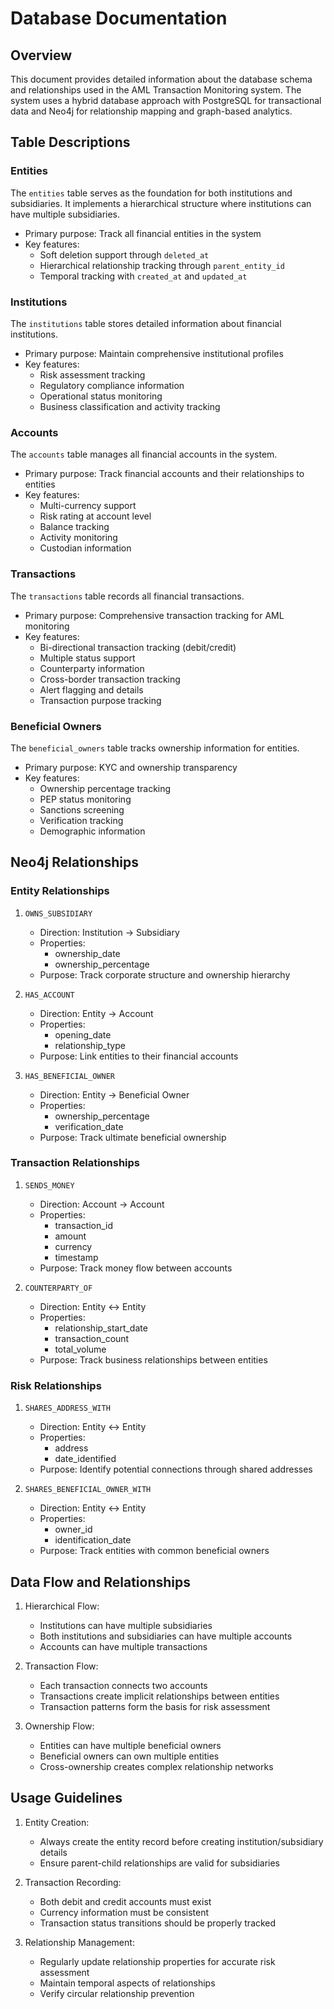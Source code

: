 # Database Documentation

## Overview
This document provides detailed information about the database schema and relationships used in the AML Transaction Monitoring system. The system uses a hybrid database approach with PostgreSQL for transactional data and Neo4j for relationship mapping and graph-based analytics.

## Table Descriptions

### Entities
The `entities` table serves as the foundation for both institutions and subsidiaries. It implements a hierarchical structure where institutions can have multiple subsidiaries.
- Primary purpose: Track all financial entities in the system
- Key features:
  - Soft deletion support through `deleted_at`
  - Hierarchical relationship tracking through `parent_entity_id`
  - Temporal tracking with `created_at` and `updated_at`

### Institutions
The `institutions` table stores detailed information about financial institutions.
- Primary purpose: Maintain comprehensive institutional profiles
- Key features:
  - Risk assessment tracking
  - Regulatory compliance information
  - Operational status monitoring
  - Business classification and activity tracking

### Accounts
The `accounts` table manages all financial accounts in the system.
- Primary purpose: Track financial accounts and their relationships to entities
- Key features:
  - Multi-currency support
  - Risk rating at account level
  - Balance tracking
  - Activity monitoring
  - Custodian information

### Transactions
The `transactions` table records all financial transactions.
- Primary purpose: Comprehensive transaction tracking for AML monitoring
- Key features:
  - Bi-directional transaction tracking (debit/credit)
  - Multiple status support
  - Counterparty information
  - Cross-border transaction tracking
  - Alert flagging and details
  - Transaction purpose tracking

### Beneficial Owners
The `beneficial_owners` table tracks ownership information for entities.
- Primary purpose: KYC and ownership transparency
- Key features:
  - Ownership percentage tracking
  - PEP status monitoring
  - Sanctions screening
  - Verification tracking
  - Demographic information

## Neo4j Relationships

### Entity Relationships
1. `OWNS_SUBSIDIARY`
   - Direction: Institution -> Subsidiary
   - Properties:
     - ownership_date
     - ownership_percentage
   - Purpose: Track corporate structure and ownership hierarchy

2. `HAS_ACCOUNT`
   - Direction: Entity -> Account
   - Properties:
     - opening_date
     - relationship_type
   - Purpose: Link entities to their financial accounts

3. `HAS_BENEFICIAL_OWNER`
   - Direction: Entity -> Beneficial Owner
   - Properties:
     - ownership_percentage
     - verification_date
   - Purpose: Track ultimate beneficial ownership

### Transaction Relationships
1. `SENDS_MONEY`
   - Direction: Account -> Account
   - Properties:
     - transaction_id
     - amount
     - currency
     - timestamp
   - Purpose: Track money flow between accounts

2. `COUNTERPARTY_OF`
   - Direction: Entity <-> Entity
   - Properties:
     - relationship_start_date
     - transaction_count
     - total_volume
   - Purpose: Track business relationships between entities

### Risk Relationships
1. `SHARES_ADDRESS_WITH`
   - Direction: Entity <-> Entity
   - Properties:
     - address
     - date_identified
   - Purpose: Identify potential connections through shared addresses

2. `SHARES_BENEFICIAL_OWNER_WITH`
   - Direction: Entity <-> Entity
   - Properties:
     - owner_id
     - identification_date
   - Purpose: Track entities with common beneficial owners

## Data Flow and Relationships
1. Hierarchical Flow:
   - Institutions can have multiple subsidiaries
   - Both institutions and subsidiaries can have multiple accounts
   - Accounts can have multiple transactions

2. Transaction Flow:
   - Each transaction connects two accounts
   - Transactions create implicit relationships between entities
   - Transaction patterns form the basis for risk assessment

3. Ownership Flow:
   - Entities can have multiple beneficial owners
   - Beneficial owners can own multiple entities
   - Cross-ownership creates complex relationship networks

## Usage Guidelines
1. Entity Creation:
   - Always create the entity record before creating institution/subsidiary details
   - Ensure parent-child relationships are valid for subsidiaries

2. Transaction Recording:
   - Both debit and credit accounts must exist
   - Currency information must be consistent
   - Transaction status transitions should be properly tracked

3. Relationship Management:
   - Regularly update relationship properties for accurate risk assessment
   - Maintain temporal aspects of relationships
   - Verify circular relationship prevention
